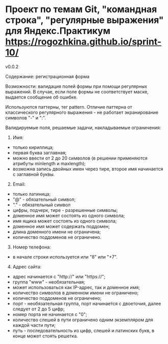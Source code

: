 # Проект по темам Git, "командная строка", "регулярные выражения" для Яндекс.Практикум https://rogozhkina.github.io/sprint-10/

v0.0.2

Содержание: регистрационная форма

Возможности: валидация полей формы при помощи регулярных выражений. В случае, если поле формы не соответствует маске, выдается сообщение об ошибке.

Используются паттерны, тег pattern. Отличие паттерна от классического регулярного выражения - не работает экранирование символов "-" и ":".

Валидируемые поля, решаемые задачи, накладываемые ограничения:

1. Имя:

- только кириллица;
- первая буква заглавная;
- можно ввести от 2 до 20 символов (в решении применяются атрибуты minlength и maxlength);
- возможна запись двойных имен через тире, второе имя начинается с заглавной буквы.

2. Email:

- только латиница;
- "@" - обязательный символ;
- "." - обязательный символ
- цифры, подчерк, тире - разрешенные символы;
- доменное имя может состоять из одного символа;
- имя ящика может состоять из одного символа;
- доменное имя может содержать поддомен;
- длина доменного имени не ограничена;
- количество поддоменов не ограничено.

3. Номер телефона:

- в начале строки используется или "8" или "+7".

4. Адрес сайта:

- адрес начинается с "http://" или "https://";
- группа "www" - необязательная;
- может использоваться как IP-адрес, так и доменное имя;
- количество символов в доменном имени не ограничено;
- количество поддоменов не ограничено;
- порт - необязательная группа, порт начинается с двоеточия, далее следует от 2 до 5 цифр;
- номер порта не начинается с "0";
- количество слешей в пути ограничено одним экземпляром для каждой части пути;
- путь - последовательность из цифр, слешей и латинских букв, в конце может стоять решетка.
